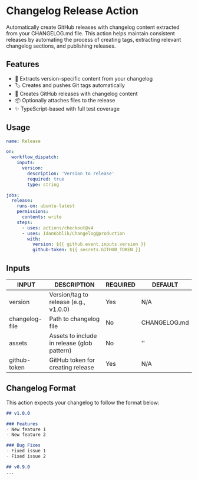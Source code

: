# Changelog Release Action

Automatically create GitHub releases with changelog content extracted from your CHANGELOG.md file. This action helps maintain consistent releases by automating the process of creating tags, extracting relevant changelog sections, and publishing releases.

## Features

- 📝 Extracts version-specific content from your changelog
- 🏷️ Creates and pushes Git tags automatically
- 🚀 Creates GitHub releases with changelog content
- 📦 Optionally attaches files to the release
- ✨ TypeScript-based with full test coverage

## Usage

```yaml
name: Release

on:
  workflow_dispatch:
    inputs:
      version:
        description: 'Version to release'
        required: true
        type: string

jobs:
  release:
    runs-on: ubuntu-latest
    permissions:
      contents: write
    steps:
      - uses: actions/checkout@v4
      - uses: IdanKoblik/Changelog@production
        with:
          version: ${{ github.event.inputs.version }}
          github-token: ${{ secrets.GITHUB_TOKEN }}
```

## Inputs
| INPUT          | DESCRIPTION                                 | REQUIRED | DEFAULT      |
|----------------|---------------------------------------------|----------|--------------|
| version        | Version/tag to release (e.g., v1.0.0)       | Yes      | N/A          |
| changelog-file | Path to changelog file                      | No       | CHANGELOG.md | 
| assets         | Assets to include in release (glob pattern) | No       | ''           |
| github-token   | GitHub token for creating release           | Yes      | N/A          |

## Changelog Format
This action expects your changelog to follow the format below:

```markdown
## v1.0.0

### Features
- New feature 1
- New feature 2

### Bug Fixes
- Fixed issue 1
- Fixed issue 2

## v0.9.0
...
```

